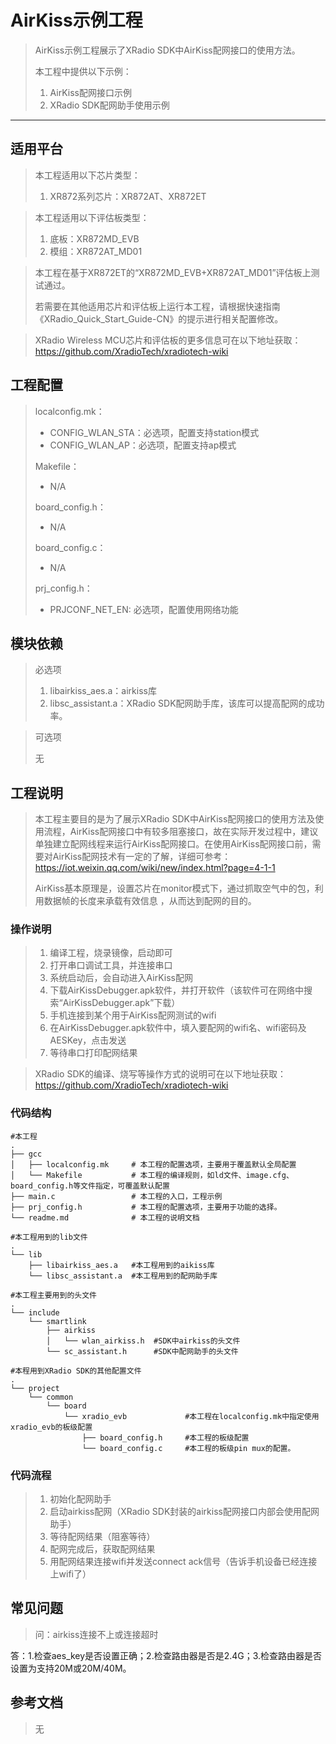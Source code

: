 # AirKiss示例工程

> AirKiss示例工程展示了XRadio SDK中AirKiss配网接口的使用方法。
>
> 本工程中提供以下示例：
>
> 1. AirKiss配网接口示例
> 2. XRadio SDK配网助手使用示例

------

## 适用平台

> 本工程适用以下芯片类型：
>
> 1. XR872系列芯片：XR872AT、XR872ET

> 本工程适用以下评估板类型：
>
> 1. 底板：XR872MD_EVB
> 2. 模组：XR872AT_MD01

> 本工程在基于XR872ET的“XR872MD_EVB+XR872AT_MD01”评估板上测试通过。
>
> 若需要在其他适用芯片和评估板上运行本工程，请根据快速指南《XRadio_Quick_Start_Guide-CN》的提示进行相关配置修改。

> XRadio Wireless MCU芯片和评估板的更多信息可在以下地址获取：
> https://github.com/XradioTech/xradiotech-wiki

## 工程配置

> localconfig.mk：
>
> - CONFIG_WLAN_STA：必选项，配置支持station模式
> - CONFIG_WLAN_AP：必选项，配置支持ap模式
>
> Makefile：
>
> - N/A
>
> board_config.h：
>
> - N/A
>
> board_config.c：
>
> - N/A
>
> prj_config.h：
>
> - PRJCONF_NET_EN: 必选项，配置使用网络功能

## 模块依赖

> 必选项
>
> 1. libairkiss_aes.a：airkiss库
> 2. libsc_assistant.a：XRadio SDK配网助手库，该库可以提高配网的成功率。

> 可选项
>
> 无

## 工程说明

> 本工程主要目的是为了展示XRadio SDK中AirKiss配网接口的使用方法及使用流程，AirKiss配网接口中有较多阻塞接口，故在实际开发过程中，建议单独建立配网线程来运行AirKiss配网接口。在使用AirKiss配网接口前，需要对AirKiss配网技术有一定的了解，详细可参考：<https://iot.weixin.qq.com/wiki/new/index.html?page=4-1-1> 
>
> AirKiss基本原理是，设置芯片在monitor模式下，通过抓取空气中的包，利用数据帧的长度来承载有效信息 ，从而达到配网的目的。

### 操作说明

> 1. 编译工程，烧录镜像，启动即可
> 2. 打开串口调试工具，并连接串口
> 3. 系统启动后，会自动进入AirKiss配网
> 4. 下载AirKissDebugger.apk软件，并打开软件（该软件可在网络中搜索“AirKissDebugger.apk”下载）
> 5. 手机连接到某个用于AirKiss配网测试的wifi
> 6. 在AirKissDebugger.apk软件中，填入要配网的wifi名、wifi密码及AESKey，点击发送
> 7. 等待串口打印配网结果

> XRadio SDK的编译、烧写等操作方式的说明可在以下地址获取：
> https://github.com/XradioTech/xradiotech-wiki

### 代码结构

```
#本工程
.
├── gcc
│   ├── localconfig.mk     # 本工程的配置选项，主要用于覆盖默认全局配置
│   └── Makefile           # 本工程的编译规则，如ld文件、image.cfg、board_config.h等文件指定，可覆盖默认配置
├── main.c                 # 本工程的入口，工程示例
├── prj_config.h           # 本工程的配置选项，主要用于功能的选择。
└── readme.md              # 本工程的说明文档

#本工程用到的lib文件
.
└── lib
    ├── libairkiss_aes.a   #本工程用到的aikiss库
    └── libsc_assistant.a  #本工程用到的配网助手库

#本工程主要用到的头文件
.
└── include
    └── smartlink
        ├── airkiss
        │   └── wlan_airkiss.h  #SDK中airkiss的头文件
        └── sc_assistant.h      #SDK中配网助手的头文件

#本程用到XRadio SDK的其他配置文件
.
└── project
    └── common
        └── board
            └── xradio_evb             #本工程在localconfig.mk中指定使用xradio_evb的板级配置
                ├── board_config.h     #本工程的板级配置
                └── board_config.c     #本工程的板级pin mux的配置。
```

### 代码流程

> 1. 初始化配网助手
> 2. 启动airkiss配网（XRadio SDK封装的airkiss配网接口内部会使用配网助手）
> 3. 等待配网结果（阻塞等待）
> 4. 配网完成后，获取配网结果
> 5. 用配网结果连接wifi并发送connect ack信号（告诉手机设备已经连接上wifi了）

## 常见问题

> 问：airkiss连接不上或连接超时

答：1.检查aes_key是否设置正确；2.检查路由器是否是2.4G；3.检查路由器是否设置为支持20M或20M/40M。

## 参考文档

> 无